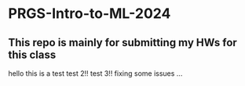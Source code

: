 # PRGS-Intro-to-ML-2024
## This repo is mainly for submitting my HWs for this class

hello this is a test
test 2!!
test 3!! fixing some issues ...